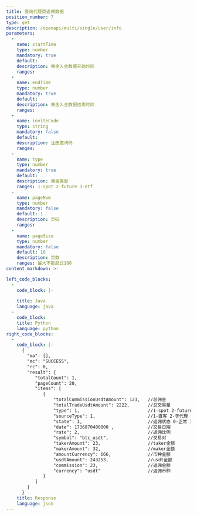 ```yaml
---
title: 查询代理商返佣数据
position_number: 7
type: get
description: /openapi/multi/single/user/info
parameters:
  -
    name: startTime
    type: number
    mandatory: true
    default:
    description: 佣金入金数据开始时间
    ranges:
  -
    name: endTime
    type: number
    mandatory: true
    default:
    description: 佣金入金数据结束时间
    ranges:
  -
    name: inviteCode
    type: string
    mandatory: false
    default:
    description: 注册邀请码
    ranges:
  -
    name: type
    type: number
    mandatory: true
    default:
    description: 佣金类型
    ranges: 1-spot 2-future 3-etf
  -
    name: pageNum
    type: number
    mandatory: false
    default: 1
    description: 页码
    ranges:
  -
    name: pageSize
    type: number
    mandatory: false
    default: 10
    description: 页数
    ranges: 最大不能超过100
content_markdown: >-

left_code_blocks:
  -
    code_block: |-
      
    title: Java
    language: java
  -
    code_block:
    title: Python
    language: python
right_code_blocks:
  -
    code_block: |-
      {
        "ma": [],
        "mc": "SUCCESS",
        "rc": 0,
        "result": {
           "totalCount": 1,
           "pageCount": 20,
           "items": [
              {
                  "totalCommissionUsdtAmount": 123,   //总佣金
                  "totalTradeUsdtAmount": 2222,       //总交易量
                  "type": 1,                          //1-spot 2-future 3-etf
                  "sourceType": 1,                    //1-直客 2-子代理
                  "state": 1,                         //返佣状态 0-正常 1-异常
                  "date": 1736870400000 ,             //交易日期
                  "rate": 2,                          //返佣比例
                  "symbol": "btc_usdt",               //交易对
                  "takerAmount": 23,                  //taker金额
                  "makerAmount": 32,                  //maker金额
                  "amountCurrency": 666,              //币种金额
                  "usdtAmount": 243253,               //usdt金额
                  "commission": 23,                   //返佣金额
                  "currency": "usdt"                  //返佣币种
              }
           ]
        }
      }
    title: Response
    language: json
---
```

